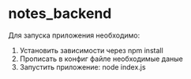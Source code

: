 # notes_backend
Для запуска приложения необходимо:
1. Установить зависимости через npm install
2. Прописать в конфиг файле необходимые даные
3. Запустить приложение: node index.js
